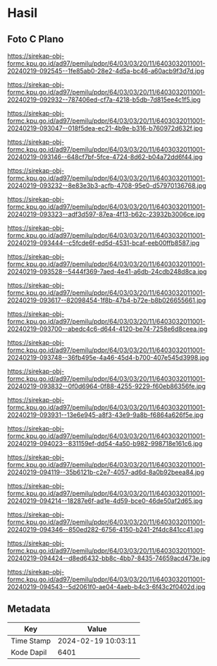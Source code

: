 # Hasil

## Foto C Plano

https://sirekap-obj-formc.kpu.go.id/ad97/pemilu/pdpr/64/03/03/20/11/6403032011001-20240219-092545--1fe85ab0-28e2-4d5a-bc46-a60acb9f3d7d.jpg

https://sirekap-obj-formc.kpu.go.id/ad97/pemilu/pdpr/64/03/03/20/11/6403032011001-20240219-092932--787406ed-cf7a-4218-b5db-7d815ee4c1f5.jpg

https://sirekap-obj-formc.kpu.go.id/ad97/pemilu/pdpr/64/03/03/20/11/6403032011001-20240219-093047--018f5dea-ec21-4b9e-b316-b760972d632f.jpg

https://sirekap-obj-formc.kpu.go.id/ad97/pemilu/pdpr/64/03/03/20/11/6403032011001-20240219-093146--648cf7bf-5fce-4724-8d62-b04a72dd6f44.jpg

https://sirekap-obj-formc.kpu.go.id/ad97/pemilu/pdpr/64/03/03/20/11/6403032011001-20240219-093232--8e83e3b3-acfb-4708-95e0-d57970136768.jpg

https://sirekap-obj-formc.kpu.go.id/ad97/pemilu/pdpr/64/03/03/20/11/6403032011001-20240219-093323--adf3d597-87ea-4f13-b62c-23932b3006ce.jpg

https://sirekap-obj-formc.kpu.go.id/ad97/pemilu/pdpr/64/03/03/20/11/6403032011001-20240219-093444--c5fcde6f-ed5d-4531-bcaf-eeb00ffb8587.jpg

https://sirekap-obj-formc.kpu.go.id/ad97/pemilu/pdpr/64/03/03/20/11/6403032011001-20240219-093528--5444f369-7aed-4e41-a6db-24cdb248d8ca.jpg

https://sirekap-obj-formc.kpu.go.id/ad97/pemilu/pdpr/64/03/03/20/11/6403032011001-20240219-093617--82098454-1f8b-47b4-b72e-b8b026655661.jpg

https://sirekap-obj-formc.kpu.go.id/ad97/pemilu/pdpr/64/03/03/20/11/6403032011001-20240219-093700--abedc4c6-d644-4120-be74-7258e6d8ceea.jpg

https://sirekap-obj-formc.kpu.go.id/ad97/pemilu/pdpr/64/03/03/20/11/6403032011001-20240219-093748--36fb495e-4a46-45d4-b700-407e545d3998.jpg

https://sirekap-obj-formc.kpu.go.id/ad97/pemilu/pdpr/64/03/03/20/11/6403032011001-20240219-093832--0f0d6964-0f88-4255-9229-f60eb86356fe.jpg

https://sirekap-obj-formc.kpu.go.id/ad97/pemilu/pdpr/64/03/03/20/11/6403032011001-20240219-093931--13e6e945-a8f3-43e9-9a8b-f6864a626f5e.jpg

https://sirekap-obj-formc.kpu.go.id/ad97/pemilu/pdpr/64/03/03/20/11/6403032011001-20240219-094023--831159ef-dd54-4a50-b982-998718e161c6.jpg

https://sirekap-obj-formc.kpu.go.id/ad97/pemilu/pdpr/64/03/03/20/11/6403032011001-20240219-094119--35b6121b-c2e7-4057-ad6d-8a0b92beea84.jpg

https://sirekap-obj-formc.kpu.go.id/ad97/pemilu/pdpr/64/03/03/20/11/6403032011001-20240219-094214--18287e6f-ad1e-4d59-bce0-46de50af2d65.jpg

https://sirekap-obj-formc.kpu.go.id/ad97/pemilu/pdpr/64/03/03/20/11/6403032011001-20240219-094346--850ed282-6756-4150-b241-2f4dc841cc41.jpg

https://sirekap-obj-formc.kpu.go.id/ad97/pemilu/pdpr/64/03/03/20/11/6403032011001-20240219-094424--d8ed6432-bb8c-4bb7-8435-74659acd473e.jpg

https://sirekap-obj-formc.kpu.go.id/ad97/pemilu/pdpr/64/03/03/20/11/6403032011001-20240219-094543--5d2061f0-ae04-4aeb-b4c3-6f43c2f0402d.jpg


## Metadata

| Key        | Value               |
| ---------- | ------------------- |
| Time Stamp | 2024-02-19 10:03:11 |
| Kode Dapil | 6401                |



